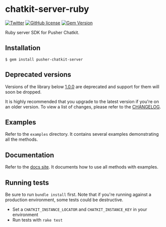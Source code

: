 # chatkit-server-ruby

[![Twitter](https://img.shields.io/badge/twitter-@Pusher-blue.svg?style=flat)](http://twitter.com/Pusher)
[![GitHub license](https://img.shields.io/badge/license-MIT-lightgrey.svg)](https://github.com/pusher/chatkit-server-ruby/blob/master/LICENSE.md)
[![Gem Version](https://badge.fury.io/rb/pusher-chatkit-server.svg)](https://badge.fury.io/rb/pusher-chatkit-server)

Ruby server SDK for Pusher Chatkit.

## Installation

```
$ gem install pusher-chatkit-server
```

## Deprecated versions

Versions of the library below [1.0.0](https://github.com/pusher/chatkit-server-ruby/releases/tag/v1.0.0) are deprecated and support for them will soon be dropped.

It is highly recommended that you upgrade to the latest version if you're on an older version. To view a list of changes,
please refer to the [CHANGELOG](CHANGELOG.md).

## Examples

Refer to the `examples` directory. It contains several examples demonstrating all the methods.

## Documentation

Refer to the [docs site](https://docs.pusher.com/chatkit/reference/server-ruby). It documents how to use all methods with examples.


## Running tests
Be sure to run `bundle install` first. Note that if you're running against a production environment, some tests could be destructive.
- Set a `CHATKIT_INSTANCE_LOCATOR` and `CHATKIT_INSTANCE_KEY` in your environment
- Run tests with `rake test`
